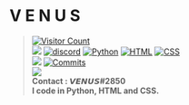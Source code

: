 # **V E N U S**<br>
> [![Visitor Count](https://profile-counter.glitch.me/{venaxyt}/count.svg)](https://www.youtube.com/VENAX59)<br>
> [![](https://komarev.com/ghpvc/?username=eywix)](https://www.youtube.com/VENAX59)
> [![discord](https://discord.com/api/guilds/267624335836053506/widget.png)](https://discord.gg/tPSkKbtWPU)
> [![Python](https://img.shields.io/badge/-Python-000000?style=flat&logo=python)](youtube.com/channel/UCNjrsynaZcgYr0CY4_gGiLQ)
> [![HTML](https://img.shields.io/badge/-HTML-000000?style=flat&logo=html5)](youtube.com/channel/UCNjrsynaZcgYr0CY4_gGiLQ)
> [![CSS](https://img.shields.io/badge/-CSS-000000?style=flat&logo=css3)](youtube.com/channel/UCNjrsynaZcgYr0CY4_gGiLQ)<br>
> [![](https://github-readme-stats.vercel.app/api/top-langs?username=venaxyt&show_icons=true&locale=en&theme=midnight-purple)](youtube.com/channel/UCNjrsynaZcgYr0CY4_gGiLQ)
[![Commits](https://github-readme-stats.vercel.app/api?username=eywix&include_all_commits=true&count_private=true&show_icons=true&theme=midnight-purple)](https://www.youtube.com/VENAX59)<br>
> <img src="https://media.discordapp.net/attachments/885832012773081091/890225312057679913/Capture.PNG"><br>
> **Contact : 𝙑𝙀𝙉𝙐𝙎#2850**<br>
> **I code in Python, HTML and CSS.**<br>

